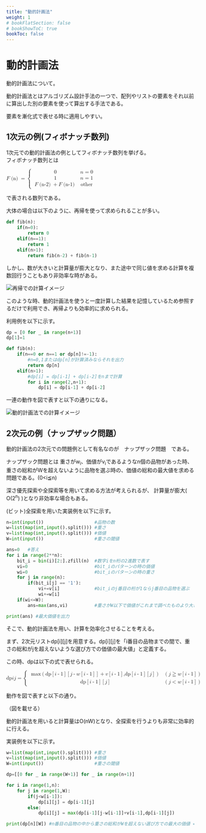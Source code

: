 ```yaml
---
title: "動的計画法"
weight: 1
# bookFlatSection: false
# bookShowToC: true
bookToc: false
---
```


# 動的計画法

動的計画法について。

動的計画法とはアルゴリズム設計手法の一つで、配列やリストの要素をそれ以前に算出した別の要素を使って算出する手法である。

要素を漸化式で表せる時に適用しやすい。  

## 1次元の例(フィボナッチ数列)

1次元での動的計画法の例としてフィボナッチ数列を挙げる。  
フィボナッチ数列とは  

<math>
<mi>F</mi> 
<mo>(n)</mo>
<mo>=</mo>
<mrow>
    <mo rspace="0.25em">{</mo>
    <mtable columnalign="left" columnspacing="0.5em">
        <mtr>
            <mtd><mn>0</mn></mtd>
            <mtd>
                <mi>n</mi>
                <mo>=</mo>
                <mn>0</mn>
            </mtd>
        </mtr>
        <mtr>
            <mtd><mn>1</mn></mtd>
            <mtd>
                <mi>n</mi>
                <mo>=</mo>
                <mn>1</mn>
            </mtd>
        </mtr>
        <mtr>
            <mtd>
                    <mi>F</mi> 
                    <mo>(n-2)</mo>
                <mo>+</mo>
                    <mi>F</mi>
                    <mo>(n-1)</mo> 
            </mtd>
            <mtd>
                <mtext>other</mtext>
            </mtd>
        </mtr>
</mrow>
</math>

で表される数列である。

大体の場合は以下のように、再帰を使って求められることが多い。

```python
def fib(n):
    if(n=0):
        return 0
    elif(n==1):
        return 1
    elif(n>1):
        return fib(n-2) + fib(n-1)
```

しかし、数が大きいと計算量が膨大となり、また途中で同じ値を求める計算を複数回行うこともあり非効率な時がある。  

![再帰での計算イメージ](/img/procon/dynamic_planning1.png)

このような時、動的計画法を使うと一度計算した結果を記憶しているため参照するだけで利用でき、再帰よりも効率的に求められる。  

利用例を以下に示す。  

```python
dp = [0 for _ in range(n+1)]
dp[1]=1

def fib(n):
    if(n==0 or n==1 or dp[n]!=-1):
        #n=0,1またはdp[n]が計算済みならそれを出力
        return dp[n]
    elif(n>1):
        #dp[i] = dp[i-1] + dp[i-2]をnまで計算
        for i in range(2,n+1):
            dp[i] = dp[i-1] + dp[i-2]
```

一連の動作を図で表すと以下の通りになる。

![動的計画法での計算イメージ](/img/procon/dynamic_planning2.png)


## 2次元の例（ナップザック問題）

動的計画法の2次元での問題例として有名なのが　ナップザック問題　である。  

ナップザック問題とは
重さがw<sub>i</sub>、価値がv<sub>i</sub>であるようなn個の品物があった時、重さの総和がWを超えないように品物を選ぶ時の、価値の総和の最大値を求める問題である。(0<i≦n)

深さ優先探索や全探索等を用いて求める方法が考えられるが、
計算量が膨大( O(2<sup>n</sup>) )となり非効率な場合もある。

(ビット)全探索を用いた実装例を以下に示す。

```python
n=int(input())                   #品物の数
w=list(map(int,input().split())) #重さ
v=list(map(int,input().split())) #価値
W=int(input())                   #重さの閾値

ans=0   #答え
for i in range(2**n):
    bit_i = bin(i)[2:].zfill(n)  #数字iをn桁の2進数で表す
    vi=0                         #bit_iのパターンの時の価値
    wi=0                         #bit_iのパターンの時の重さ
    for j in range(n):
        if(bit_i[j] == '1'):
            vi+=v[i]             #bit_iのj番目の桁が1ならj番目の品物を選ぶ
            wi+=w[i]
    if(wi<=W):                  
        ans=max(ans,vi)          #重さがW以下で価値がこれまで調べたものより大きいならそれを最大価値とする

print(ans) #最大価値を出力
```

そこで、動的計画法を用い、計算を効率化させることを考える。  

まず、2次元リストdp[i][j]を用意する。dp[i][j]を「i番目の品物までの間で、重さの総和がjを超えないような選び方での価値の最大値」と定義する。

この時、dpは以下の式で表せられる。

<math>
<mi>dp</mi> 
<mfenced open="[" close="]"><mi>i</mi></mfenced>
<mfenced open="[" close="]"><mi>j</mi></mfenced>
<mo>=</mo>
<mrow>
    <mo rspace="0.25em">{</mo>
    <mtable columnalign="left" columnspacing="0.5em">
        <mtr>
            <mtd>
                <mi>max</mi>
                <mo>(</mo>
                <mi>dp</mi> 
                <mo>[</mo>
                <mi>i</mi>
                <mo>-</mo>
                <mn>1</mn>
                <mo>]</mo>
                <mo>[</mo>
                <mi>j</mi>
                <mo>-</mo>
                <mi>w</mi>
                <mo>[</mo>
                <mi>i</mi>
                <mo>-</mo>
                <mn>1</mn>
                <mo>]</mo>
                <mo>]</mo>
                <mo>+</mo>                
                <mi>v</mi> 
                <mo>[</mo>
                <mi>i</mi>
                <mo>-</mo>
                <mn>1</mn>
                <mo>]</mo>
                <mi>,</mi>
                <mi>dp</mi> 
                <mo>[</mo>
                <mi>i</mi>
                <mo>-</mo>
                <mn>1</mn>
                <mo>]</mo>
                <mo>[</mo>
                <mi>j</mi>
                <mo>]</mo>
                <mo>)</mo>
            </mtd>
            <mtd>
                <mo>(</mo>
                <mi>j</mi>
                <mo>&gE;</mo>
                <mi>w</mi> 
                <mo>[</mo>
                <mi>i</mi>
                <mo>-</mo>
                <mn>1</mn>
                <mo>]</mo>
                <mo>)</mo>
            </mtd>
        </mtr>
        <mtr>
            <mtd>
                <mi>dp</mi> 
                <mo>[</mo>
                <mi>i</mi>
                <mo>-</mo>
                <mn>1</mn>
                <mo>]</mo>
                <mo>[</mo>
                <mi>j</mi>
                <mo>]</mo>
            </mtd>
            <mtd>
                <mo>(</mo>
                <mi>j</mi>
                <mo><</mo>
                <mi>w</mi> 
                <mo>[</mo>
                <mi>i</mi>
                <mo>-</mo>
                <mn>1</mn>
                <mo>]</mo>
                <mo>)</mo>
            </mtd>
        </mtr>
</mrow>
</math>

動作を図で表すと以下の通り。

（図を載せる）


動的計画法を用いると計算量はO(nW)となり、全探索を行うよりも非常に効率的に行える。

実装例を以下に示す。

```python
w=list(map(int,input().split())) #重さ
v=list(map(int,input().split())) #価値
W=int(input())                   #重さの閾値

dp=[[0 for _ in range(W+1)] for _ in range(n+1)]

for i in range(1,n):
    for j in range(1,W):
        if(j<w[i-1]):
            dp[i][j] = dp[i-1][j]
        else:
            dp[i][j] = max(dp[i-1][j-w[i-1]]+v[i-1],dp[i-1][j])

print(dp[n][W]) #n番目の品物の中から重さの総和がWを超えない選び方での最大の価値 = 答え
```